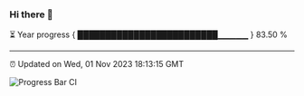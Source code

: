 ### Hi there 👋

⏳ Year progress { █████████████████████████▁▁▁▁▁ } 83.50 %

---

⏰ Updated on Wed, 01 Nov 2023 18:13:15 GMT

![Progress Bar CI](https://github.com/liununu/liununu/workflows/Progress%20Bar%20CI/badge.svg)
